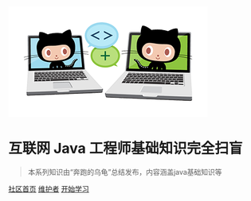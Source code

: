 [![logo](images/icon.png)](https://github.com/czz1233/primary-java)

# 互联网 Java 工程师基础知识完全扫盲

> 本系列知识由“奔跑的乌龟”总结发布，内容涵盖java基础知识等

[社区首页](https://czz1233.github.io/primary-java)
[维护者](https://github.com/czz1233)
[开始学习](#互联网-Java-工程师基础知识完全扫盲©)